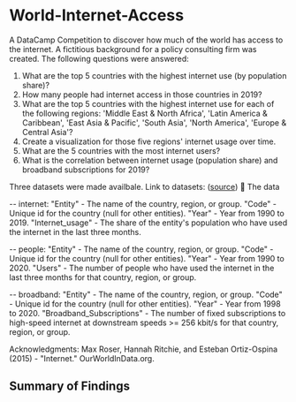 # World-Internet-Access
A DataCamp Competition to discover how much of the world has access to the internet.
A fictitious background for a policy consulting firm was created.
The following questions were answered:
1. What are the top 5 countries with the highest internet use (by population share)?
2. How many people had internet access in those countries in 2019?
3. What are the top 5 countries with the highest internet use for each of the following regions: 'Middle East & North Africa', 'Latin America & Caribbean', 'East Asia &    Pacific', 'South Asia', 'North America', 'Europe & Central Asia'?
4. Create a visualization for those five regions' internet usage over time.
5. What are the 5 countries with the most internet users?
6. What is the correlation between internet usage (population share) and broadband subscriptions for 2019?

Three datasets were made availbale. Link to datasets: ([source](https://ourworldindata.org/internet))
💾 The data

-- internet:
"Entity" - The name of the country, region, or group.
"Code" - Unique id for the country (null for other entities).
"Year" - Year from 1990 to 2019.
"Internet_usage" - The share of the entity's population who have used the internet in the last three months.

-- people:
"Entity" - The name of the country, region, or group.
"Code" - Unique id for the country (null for other entities).
"Year" - Year from 1990 to 2020.
"Users" - The number of people who have used the internet in the last three months for that country, region, or group.

-- broadband:
"Entity" - The name of the country, region, or group.
"Code" - Unique id for the country (null for other entities).
"Year" - Year from 1998 to 2020.
"Broadband_Subscriptions" - The number of fixed subscriptions to high-speed internet at downstream speeds >= 256 kbit/s for that country, region, or group.

Acknowledgments: Max Roser, Hannah Ritchie, and Esteban Ortiz-Ospina (2015) - "Internet." OurWorldInData.org.


## Summary of Findings
